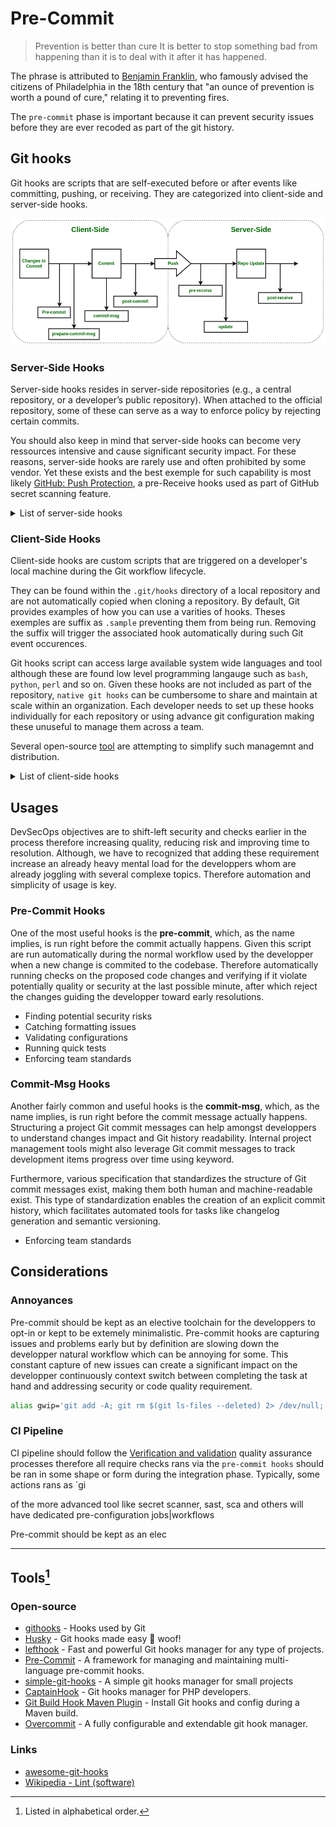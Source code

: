 # Pre-Commit

> Prevention is better than cure
> It is better to stop something bad from happening than it is to deal with it after it has happened.

The phrase is attributed to [Benjamin Franklin](https://en.wikipedia.org/wiki/Benjamin_Franklin), who famously advised the citizens of Philadelphia in the 18th century that "an ounce of prevention is worth a pound of cure," relating it to preventing fires.

The `pre-commit` phase is important because it can prevent security issues before they are ever recoded as part of the git history.

## Git hooks

Git hooks are scripts that are self-executed before or after events like committing, pushing, or receiving. They are categorized into client-side and server-side hooks.

![Pre Commit](/current-version/assets/images/git_hook_workflow.png)

### Server-Side Hooks

Server-side hooks resides in server-side repositories (e.g., a central repository, or a developer’s public repository). When attached to the official repository, some of these can serve as a way to enforce policy by rejecting certain commits.

You should also keep in mind that server-side hooks can become very ressources intensive and cause significant security impact.  For these reasons, server-side hooks are rarely use and often prohibited by some vendor.  Yet these exists and the best exemple for such capability is most likely [GitHub: Push Protection](https://docs.github.com/en/code-security/secret-scanning/introduction/about-push-protection), a pre-Receive hooks used as part of GitHub secret scanning feature.

<details>
<summary>List of server-side hooks</summary>

- post-receive: Executed after a successful push, after all refs have been updated. Used for notifications, triggering CI/CD pipelines, etc.
- post-update: Similar to post-receive, but invoked with a list of updated refs.
- pre-receive: Executed when a push is received by the server, before any refs are updated. Used for enforcing policies.
- reference-transaction: Executed during a reference transaction, allowing validation or actions related to ref updates.
- update: Executed once per ref being updated during a push. Allows fine-grained control over which refs are accepted.

</details>

### Client-Side Hooks

Client-side hooks are custom scripts that are triggered on a developer's local machine during the Git workflow lifecycle.

They can be found within the `.git/hooks` directory of a local repository and are not automatically copied when cloning a repository.  By default, Git provides examples of how you can use a varities of hooks. Theses exemples are suffix as  `.sample` preventing them from being run.  Removing the suffix will trigger the associated hook automatically during such Git event occurences.

Git hooks script can access large available system wide languages and tool although these are found low level programming langauge such as `bash`, `python`, `perl` and so on.  Given these hooks are not included as part of the repository, `native git hooks` can be cumbersome to share and maintain at scale within an organization.  Each developer needs to set up these hooks individually for each repository or using advance git configuration making these unuseful to manage them across a team.

Several open-source [tool](#tools1) are attempting to simplify such managemnt and distribution.

<details>
<summary>List of client-side hooks</summary>

- applypatch-msg: Invoked by git am to process the commit message of a patch.
- commit-msg: Executed after the user has entered a commit message. Used for validating the message format.
- post-applypatch: Invoked by git am after applying a patch.
- post-checkout: Executed after a git checkout or git switch command has updated the working tree.
- post-commit: Executed after a commit is successfully created.
- post-index-change: Executed after the index is changed by commands like git update-index or git add.
- post-merge: Executed after a successful git merge command.
- post-rewrite: Executed after commands that rewrite history (e.g., git commit --amend, git rebase).
- pre-applypatch: Invoked by git am before applying a patch.
- pre-auto-gc: Executed before Git automatically runs garbage collection.
- pre-commit: Executed before a commit is created. Used for validating code style, running tests, etc.
- pre-merge-commit: Similar to pre-commit, but specifically for merge commits.
- pre-push: Executed before git push attempts to update remote refs.
- pre-rebase: Executed before a rebase operation begins.
- prepare-commit-msg: Executed after the default commit message is created, but before the editor is launched. Allows modification of the message.
- push-to-checkout: Executed on the client side when a git push is performed and the remote repository is configured for push-to-checkout.
- sendemail-validate: Used by git send-email to validate email messages.

</details>

## Usages

DevSecOps objectives are to shift-left security and checks earlier in the process therefore increasing quality, reducing risk and improving time to resolution.  Although, we have to recognized that adding these requirement increase an already heavy mental load for the developpers whom are already joggling with several complexe topics.  Therefore automation and simplicity of usage is key.

<!-- **Pre-commit** is a git feature that can be leveraged as part of the **shift-left security** approach where the developers are empowered to view the issues in the source code earlier in the SDLC process.  When the developer runs a git-commit command to commit the code into their local repository, **pre-commit hook** check can be integrated with a security scanning tool executed to look for code quality issues, hard-coded secrets, insecure code, vulnerable dependencies/opensource libraries, etc..

It is to be noted that pre-commit hooks are at the developer's local repository level and not the remote repository commonly used by all the developers working on the same project/application. In such cases when it's required to prevent security issues before they are submitted to a remote/central (Git) repository **pre-push hook** or **git-push** checks can be configured. Refer: <https://git-scm.com/docs/git-push>

Another alternative approach to scan the source code for security issues (such as hardcoded-secrets, insecure code and vulnerable dependencies/opensource libraries) is the use of **SAST/SCA IDE plugins**. This works together with the IDEs used by developers while they write the code. Whereas, git-commit and git-push actions are used after the code is written by the developer. It is necessary to discern these distinct use-cases in order to implement the proper security controls at various levels based on the requirement.

The following image can give you a better view of what the pre-commit means and why we must consider it.

![Pre Commit](/current-version/assets/images/pre-commit.png)

Regardless of how many checks you want to run, there can only be one `.git/hooks/pre-commit` executable per repository, which can be a bit cumbersome, especially when you have multiple checks. Several [tools](#tools1) have been creating to increase performance and ease of usage solving this chllenges. -->

### Pre-Commit Hooks

One of the most useful hooks is the **pre-commit**, which, as the name implies, is run right before the commit actually happens.  Given this script are run automatically during the normal workflow used by the developper when a new change is commited to the codebase.  Therefore automatically running checks on the proposed code changes and verifying if it violate potentially quality or security at the last possible minute, after which reject the changes guiding the developper toward early resolutions.

- Finding potential security risks
- Catching formatting issues
- Validating configurations
- Running quick tests
- Enforcing team standards

### Commit-Msg Hooks

Another fairly common and useful hooks is the **commit-msg**, which, as the name implies, is run right before the commit message actually happens.  Structuring a project Git commit messages can help amongst developpers to understand changes impact and Git history readability.  Internal project management tools might also leverage Git commit messages to track development items progress over time using keyword.

Furthermore, various specification that standardizes the structure of Git commit messages exist, making them both human and machine-readable exist. This type of standardization enables the creation of an explicit commit history, which facilitates automated tools for tasks like changelog generation and semantic versioning.

- Enforcing team standards

## Considerations

### Annoyances

Pre-commit should be kept as an elective toolchain for the developpers to opt-in or kept to be extemely minimalistic.  Pre-commit hooks are capturing issues and problems early but by definition are slowing down the developper natural workflow which can be annoying for some.  This constant capture of new issues can create a significant impact on the developper continuously context switch between completing the task at hand and addressing security or code quality requirement.

```bash
alias gwip='git add -A; git rm $(git ls-files --deleted) 2> /dev/null; git commit --no-verify --no-gpg-sign --message "--wip-- [skip ci]"'
```

### CI Pipeline

CI pipeline should follow the [Verification and validation](https://en.wikipedia.org/wiki/Verification_and_validation) quality assurance processes therefore all require checks rans via the `pre-commit hooks` should be ran in some shape or form during the integration phase.  Typically, some actions rans as `gi

of the more advanced tool like secret scanner, sast, sca and others will have dedicated pre-configuration jobs|workflows

Pre-commit should be kept as an elec

---

## Tools[^1]

### Open-source

- [githooks](https://git-scm.com/docs/githooks) - Hooks used by Git
- [Husky](https://typicode.github.io/husky/) - Git hooks made easy 🐶 woof!
- [lefthook](https://github.com/evilmartians/lefthook) - Fast and powerful Git hooks manager for any type of projects.
- [Pre-Commit](https://pre-commit.com/) - A framework for managing and maintaining multi-language pre-commit hooks.
- [simple-git-hooks](https://github.com/toplenboren/simple-git-hooks) - A simple git hooks manager for small projects
- [CaptainHook](https://github.com/captainhook-git/captainhook) - Git hooks manager for PHP developers.
- [Git Build Hook Maven Plugin](https://github.com/rudikershaw/git-build-hook) - Install Git hooks and config during a Maven build.
- [Overcommit](https://github.com/sds/overcommit) - A fully configurable and extendable git hook manager.

### Links

- [awesome-git-hooks](https://github.com/CompSciLauren/awesome-git-hooks)
- [Wikipedia - Lint (software)](https://en.wikipedia.org/wiki/Lint_(software))

[^1]: Listed in alphabetical order.
